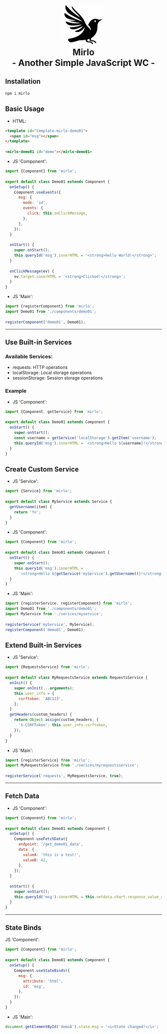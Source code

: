 <h1 align="center">
  <img src="mirlo.png" />
  <div>Mirlo</div>
  <div>- Another Simple JavaScript WC -</div>
</h1>

## Installation

```bash
npm i mirlo
```

## Basic Usage

- HTML:

```html
<template id="template-mirlo-demo01">
  <span id="msg"></span>
</template>

<mirlo-demo01 id="demo"></mirlo-demo01>
```

- JS 'Component':

```javascript
import {Component} from 'mirlo';

export default class Demo01 extends Component {
  onSetup() {
    Component.useEvents({
      msg: {
        mode: 'id',
        events: {
          click: this.onClickMessage,
        },
      },
    });
  }

  onStart() {
    super.onStart();
    this.queryId('msg').innerHTML = '<strong>Hello World!</strong>';
  }

  onClickMessage(ev) {
    ev.target.innerHTML = '<strong>Clicked!</strong>';
  }
}
```

- JS 'Main':

```javascript
import {registerComponent} from 'mirlo';
import Demo01 from './components/demo01';

registerComponent('demo01', Demo01);
```

---

## Use Built-in Services

### Available Services:

- requests: HTTP operations
- localStorage: Local storage operations
- sessionStorage: Session storage operations

### Example

- JS 'Component':

```javascript
import {Component, getService} from 'mirlo';

export default class Demo01 extends Component {
  onStart() {
    super.onStart();
    const username = getService('localStorage').getItem('username');
    this.queryId('msg').innerHTML = `<strong>Hello ${username}!</strong>`;
  }
}
```

## Create Custom Service

- JS 'Service':

```javascript
import {Service} from 'mirlo';

export default class MyService extends Service {
  getUsername(item) {
    return 'Yo';
  }
}
```

- JS 'Component':

```javascript
import {Component} from 'mirlo';

export default class Demo01 extends Component {
  onStart() {
    super.onStart();
    this.queryId('msg').innerHTML =
      `<strong>Hello ${getService('myService').getUsername()}!</strong>`;
  }
}
```

- JS 'Main':

```javascript
import {registerService, registerComponent} from 'mirlo';
import Demo01 from './components/demo01';
import MyService from './serices/myservice';

registerService('myService', MyService);
registerComponent('demo01', Demo01);
```

## Extend Built-in Services

- JS 'Service':

```javascript
import {RequestsService} from 'mirlo';

export default class MyRequestsService extends RequestsService {
  onInit() {
    super.onInit(...arguments);
    this.user_info = {
      csrftoken: 'ABC123',
    };
  }
  getHeaders(custom_headers) {
    return Object.assign(custom_headers, {
      'X-CSRFToken': this.user_info.csrftoken,
    });
  }
}
```

- JS 'Main':

```javascript
import {registerService} from 'mirlo';
import MyRequestsService from './serices/myrequestsservice';

registerService('requests', MyRequestsService, true);
```

---

## Fetch Data

- JS 'Component':

```javascript
import {Component} from 'mirlo';

export default class Demo01 extends Component {
  onSetup() {
    Component.useFetchData({
      endpoint: '/get_demo01_data',
      data: {
        valueA: 'this is a test!',
        valueB: 42,
      },
    });
  }

  onStart() {
    super.onStart();
    this.queryId('msg').innerHTML = this.netdata.chart.response_value_a;
  }
}
```

---

## State Binds

JS 'Component':

```javascript
import {Component} from 'mirlo';

export default class Demo01 extends Component {
  onSetup() {
    Component.useStateBinds({
      msg: {
        attribute: 'html',
        id: 'msg',
      },
    });
  }
}
```

- JS 'Main':

```javascript
document.getElementById('demoA').state.msg = '<i>State changed!</i>';
```
